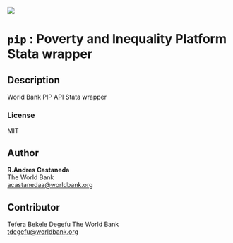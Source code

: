 [![](https://img.shields.io/badge/devel%20version-0.0.1.9000-blue.svg)](https://github.com/PIP-Technical-Team/pip)

`pip` : Poverty and Inequality Platform Stata wrapper
=====================================================

Description
-----------

World Bank PIP API Stata wrapper

### License
MIT

Author
------

**R.Andres Castaneda**  
The World Bank  
acastanedaa@worldbank.org

Contributor
------
Tefera Bekele Degefu
The World Bank  
tdegefu@worldbank.org
